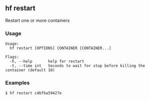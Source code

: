 ## hf restart

Restart one or more containers

<!-- usage -->

### Usage

```
Usage:
  hf restart [OPTIONS] CONTAINER [CONTAINER...]

Flags:
  -h, --help       help for restart
  -t, --time int   Seconds to wait for stop before killing the container (default 10)

```
<!-- description and examples -->


### Examples

```bash
$ hf restart c4bfba59427e
```


